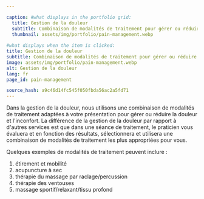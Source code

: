 ```yaml
---

caption: #what displays in the portfolio grid:
  title: Gestion de la douleur
  subtitle: Combinaison de modalités de traitement pour gérer ou réduire la douleur et l'inconfort.
  thumbnail: assets/img/portfolio/pain-management.webp
  
#what displays when the item is clicked:
title: Gestion de la douleur
subtitle: Combinaison de modalités de traitement pour gérer ou réduire la douleur et l'inconfort.
image: assets/img/portfolio/pain-management.webp
alt: Gestion de la douleur
lang: fr
page_id: pain-management

source_hash: a9c46d14fc545f050fbda56ac2a5fd71
---
```

Dans la gestion de la douleur, nous utilisons une combinaison de modalités de traitement adaptées à votre présentation pour gérer ou réduire la douleur et l'inconfort. La différence de la gestion de la douleur par rapport à d'autres services est que dans une séance de traitement, le praticien vous évaluera et en fonction des résultats, sélectionnera et utilisera une combinaison de modalités de traitement les plus appropriées pour vous.

Quelques exemples de modalités de traitement peuvent inclure :
1. étirement et mobilité
2. acupuncture à sec
3. thérapie du massage par raclage/percussion
4. thérapie des ventouses
5. massage sportif/relaxant/tissu profond